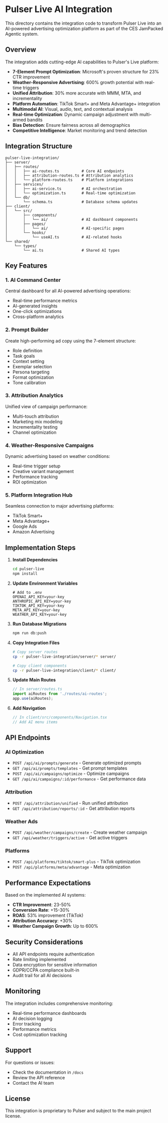 # Pulser Live AI Integration

This directory contains the integration code to transform Pulser Live into an AI-powered advertising optimization platform as part of the CES JamPacked Agentic system.

## Overview

The integration adds cutting-edge AI capabilities to Pulser's Live platform:

- **7-Element Prompt Optimization**: Microsoft's proven structure for 23% CTR improvement
- **Weather-Responsive Advertising**: 600% growth potential with real-time triggers
- **Unified Attribution**: 30% more accurate with MMM, MTA, and incrementality
- **Platform Automation**: TikTok Smart+ and Meta Advantage+ integration
- **Multimodal AI**: Visual, audio, text, and contextual analysis
- **Real-time Optimization**: Dynamic campaign adjustment with multi-armed bandits
- **Bias Detection**: Ensure fairness across all demographics
- **Competitive Intelligence**: Market monitoring and trend detection

## Integration Structure

```
pulser-live-integration/
├── server/
│   ├── routes/
│   │   ├── ai-routes.ts          # Core AI endpoints
│   │   ├── attribution-routes.ts # Attribution analytics
│   │   └── platform-routes.ts    # Platform integrations
│   ├── services/
│   │   ├── ai-service.ts         # AI orchestration
│   │   └── optimization.ts       # Real-time optimization
│   └── db/
│       └── schema.ts             # Database schema updates
├── client/
│   └── src/
│       ├── components/
│       │   └── ai/               # AI dashboard components
│       ├── pages/
│       │   └── ai/               # AI-specific pages
│       └── hooks/
│           └── useAI.ts          # AI-related hooks
└── shared/
    └── types/
        └── ai.ts                 # Shared AI types
```

## Key Features

### 1. AI Command Center
Central dashboard for all AI-powered advertising operations:
- Real-time performance metrics
- AI-generated insights
- One-click optimizations
- Cross-platform analytics

### 2. Prompt Builder
Create high-performing ad copy using the 7-element structure:
- Role definition
- Task goals
- Context setting
- Exemplar selection
- Persona targeting
- Format optimization
- Tone calibration

### 3. Attribution Analytics
Unified view of campaign performance:
- Multi-touch attribution
- Marketing mix modeling
- Incrementality testing
- Channel optimization

### 4. Weather-Responsive Campaigns
Dynamic advertising based on weather conditions:
- Real-time trigger setup
- Creative variant management
- Performance tracking
- ROI optimization

### 5. Platform Integration Hub
Seamless connection to major advertising platforms:
- TikTok Smart+
- Meta Advantage+
- Google Ads
- Amazon Advertising

## Implementation Steps

1. **Install Dependencies**
   ```bash
   cd pulser-live
   npm install
   ```

2. **Update Environment Variables**
   ```env
   # Add to .env
   OPENAI_API_KEY=your-key
   ANTHROPIC_API_KEY=your-key
   TIKTOK_API_KEY=your-key
   META_API_KEY=your-key
   WEATHER_API_KEY=your-key
   ```

3. **Run Database Migrations**
   ```bash
   npm run db:push
   ```

4. **Copy Integration Files**
   ```bash
   # Copy server routes
   cp -r pulser-live-integration/server/* server/
   
   # Copy client components
   cp -r pulser-live-integration/client/* client/
   ```

5. **Update Main Routes**
   ```typescript
   // In server/routes.ts
   import aiRoutes from './routes/ai-routes';
   app.use(aiRoutes);
   ```

6. **Add Navigation**
   ```typescript
   // In client/src/components/Navigation.tsx
   // Add AI menu items
   ```

## API Endpoints

### AI Optimization
- `POST /api/ai/prompts/generate` - Generate optimized prompts
- `GET /api/ai/prompts/templates` - Get prompt templates
- `POST /api/ai/campaigns/optimize` - Optimize campaigns
- `GET /api/ai/campaigns/:id/performance` - Get performance data

### Attribution
- `POST /api/attribution/unified` - Run unified attribution
- `GET /api/attribution/reports/:id` - Get attribution reports

### Weather Ads
- `POST /api/weather/campaigns/create` - Create weather campaign
- `GET /api/weather/triggers/active` - Get active triggers

### Platforms
- `POST /api/platforms/tiktok/smart-plus` - TikTok optimization
- `POST /api/platforms/meta/advantage` - Meta optimization

## Performance Expectations

Based on the implemented AI systems:
- **CTR Improvement**: 23-50%
- **Conversion Rate**: +15-30%
- **ROAS**: 53% improvement (TikTok)
- **Attribution Accuracy**: +30%
- **Weather Campaign Growth**: Up to 600%

## Security Considerations

- All API endpoints require authentication
- Rate limiting implemented
- Data encryption for sensitive information
- GDPR/CCPA compliance built-in
- Audit trail for all AI decisions

## Monitoring

The integration includes comprehensive monitoring:
- Real-time performance dashboards
- AI decision logging
- Error tracking
- Performance metrics
- Cost optimization tracking

## Support

For questions or issues:
- Check the documentation in `/docs`
- Review the API reference
- Contact the AI team

## License

This integration is proprietary to Pulser and subject to the main project license.